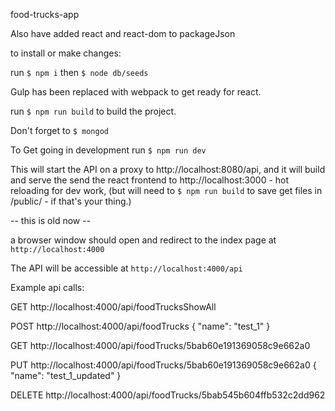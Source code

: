 food-trucks-app

Also have added react and react-dom to packageJson

to install or make changes:

run `$ npm i`
then `$ node db/seeds`

Gulp has been replaced with webpack to get ready for react.

run `$ npm run build` to build the project.

Don't forget to `$ mongod`

To Get going in development run `$ npm run dev`

This will start the API on a proxy to http://localhost:8080/api, and it will build and serve the send the react frontend to http://localhost:3000 - hot reloading for dev work, (but will need to `$ npm run build` to save get files in /public/ - if that's your thing.)

-- this is old now --

a browser window should open and redirect to the index page at `http://localhost:4000`

The API will be accessible at `http://localhost:4000/api`

Example api calls:

GET
http://localhost:4000/api/foodTrucksShowAll

POST
http://localhost:4000/api/foodTrucks
{
	"name": "test_1"
}

GET
http://localhost:4000/api/foodTrucks/5bab60e191369058c9e662a0

PUT
http://localhost:4000/api/foodTrucks/5bab60e191369058c9e662a0
{
	"name": "test_1_updated"
}

DELETE
http://localhost:4000/api/foodTrucks/5bab545b604ffb532c2dd962
